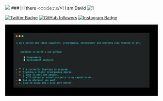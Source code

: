 <img src="https://github.com/TheDudeThatCode/TheDudeThatCode/blob/master/Assets/Hi.gif" width="15px"> ### Hi there <𝚌𝚘𝚍𝚎𝚛𝚜/>!  I am David
![1](https://github.com/davidbrodrigues/davidbrodrigues/blob/main/assets/name.gif)

<div align="centre">

[![Twitter Badge](http://img.shields.io/badge/-@dave_19-1ca0f1?style=social&logo=twitter&logoColor=blue&link=https://twitter.com/davebr_19)](https://twitter.com/twitter.com/davebr_19) 
[![GitHub followers](https://img.shields.io/github/followers/davidbrodrigues?label=Follow&style=social)](https://github.com/davidbrodrigues)
[![Instagram Badge](https://img.shields.io/badge/-@dave_19-blue?style=social&logo=Instagram&link=https://www.instagram.com/dave_19/)](https://www.instagram.com/dave_19/) 

 </div>

![carbon](https://github.com/davidbrodrigues/davidbrodrigues/blob/main/assets/code.png)

